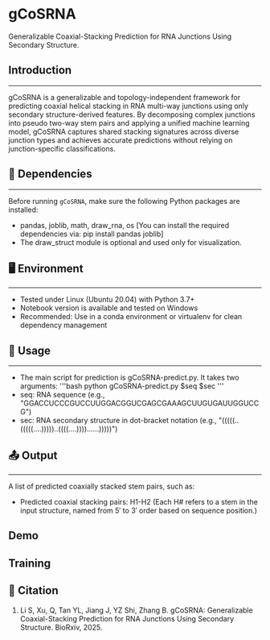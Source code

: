 # gCoSRNA
Generalizable Coaxial-Stacking Prediction for RNA Junctions Using Secondary Structure.
## Introduction
----------------
gCoSRNA is a generalizable and topology-independent framework for predicting coaxial helical stacking in RNA multi-way junctions using only secondary structure-derived features. By decomposing complex junctions into pseudo two-way stem pairs and applying a unified machine learning model, gCoSRNA captures shared stacking signatures across diverse junction types and achieves accurate predictions without relying on junction-specific classifications.
## 🔧 Dependencies
-------------------
Before running `gCoSRNA`, make sure the following Python packages are installed:
* pandas, joblib, math, draw_rna, os [You can install the required dependencies via: pip install pandas joblib]
* The draw_struct module is optional and used only for visualization.
## 🖥 Environment
-----------------
* Tested under Linux (Ubuntu 20.04) with Python 3.7+
* Notebook version is available and tested on Windows
* Recommended: Use in a conda environment or virtualenv for clean dependency management
## 🚀 Usage
-----------------
* The main script for prediction is gCoSRNA-predict.py. It takes two arguments:
'''bash
python gCoSRNA-predict.py $seq $sec
'''
* seq: RNA sequence (e.g., "GGACCUCCCGUCCUUGGACGGUCGAGCGAAAGCUUGUGAUUGGUCCG")
* sec: RNA secondary structure in dot-bracket notation (e.g., "(((((..(((((....)))))..((((....))))......)))))")
## 📤 Output
-----------------
A list of predicted coaxially stacked stem pairs, such as:
* Predicted coaxial stacking pairs: H1-H2 (Each H# refers to a stem in the input structure, named from 5′ to 3′ order based on sequence position.)
## Demo

## Training

## 📄 Citation
1. Li S, Xu, Q, Tan YL, Jiang J, YZ Shi, Zhang B. gCoSRNA: Generalizable Coaxial-Stacking Prediction for RNA Junctions Using Secondary Structure. BioRxiv, 2025.
